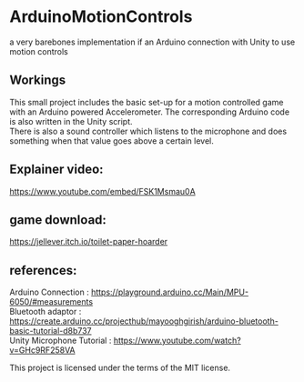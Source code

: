 # ArduinoMotionControls
a very barebones implementation if an Arduino connection with Unity to use motion controls
## Workings

This small project includes the basic set-up for a motion controlled game with an Arduino powered Accelerometer. The corresponding Arduino code is also written in the Unity script. \
There is also a sound controller which listens to the microphone and does something when that value goes above a certain level.

## Explainer video:

https://www.youtube.com/embed/FSK1Msmau0A

## game download:

https://jellever.itch.io/toilet-paper-hoarder

## references:

Arduino Connection : https://playground.arduino.cc/Main/MPU-6050/#measurements \
Bluetooth adaptor : https://create.arduino.cc/projecthub/mayooghgirish/arduino-bluetooth-basic-tutorial-d8b737 \
Unity Microphone Tutorial : https://www.youtube.com/watch?v=GHc9RF258VA

This project is licensed under the terms of the MIT license.
